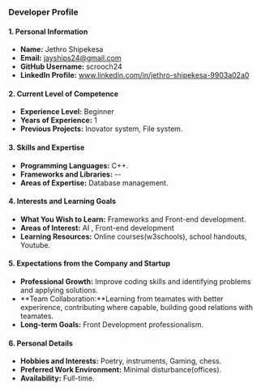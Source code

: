 ### Developer Profile

#### 1. Personal Information

- **Name:** Jethro Shipekesa
- **Email:** jayships24@gmail.com
- **GitHub Username:** scrooch24
- **LinkedIn Profile:** www.linkedin.com/in/jethro-shipekesa-9903a02a0

#### 2. Current Level of Competence

- **Experience Level:** Beginner
- **Years of Experience:** 1
- **Previous Projects:** Inovator system, File system.

#### 3. Skills and Expertise

- **Programming Languages:** C++.
- **Frameworks and Libraries:** --
- **Areas of Expertise:** Database management.

#### 4. Interests and Learning Goals

- **What You Wish to Learn:** Frameworks and Front-end development.
- **Areas of Interest:** AI , Front-end development
- **Learning Resources:** Online courses(w3schools), school handouts, Youtube.

#### 5. Expectations from the Company and Startup

- **Professional Growth:**  Improve coding skills and identifying problems and applying solutions.
- **Team Collaboration:**Learning from teamates with better experirence, contributing where capable, building good relations with teamates.
- **Long-term Goals:** Front Development professionalism.

#### 6. Personal Details

- **Hobbies and Interests:** Poetry, instruments, Gaming, chess.
- **Preferred Work Environment:** Minimal disturbance(offices).
- **Availability:** Full-time.
